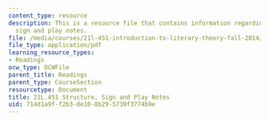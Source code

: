 ```yaml
---
content_type: resource
description: This is a resource file that contains information regarding structure,
  sign and play notes.
file: /media/courses/21l-451-introduction-to-literary-theory-fall-2014/714d1a9ff2b3de108b295739f3774b9e_MIT21L_451F14_Notes_6.pdf
file_type: application/pdf
learning_resource_types:
- Readings
ocw_type: OCWFile
parent_title: Readings
parent_type: CourseSection
resourcetype: Document
title: 21L.451 Structure, Sign and Play Notes
uid: 714d1a9f-f2b3-de10-8b29-5739f3774b9e
---
```

